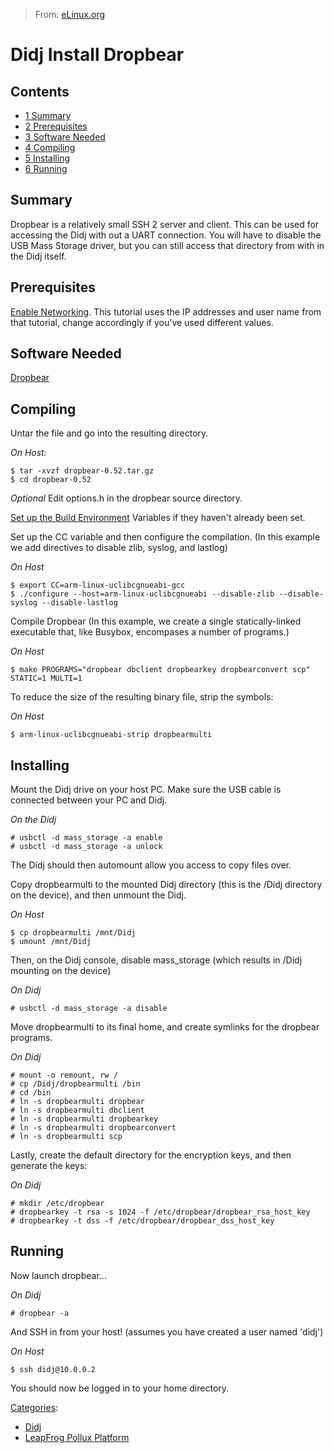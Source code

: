 > From: [eLinux.org](http://eLinux.org/Didj_Install_Dropbear "http://eLinux.org/Didj_Install_Dropbear")


# Didj Install Dropbear



## Contents

-   [1 Summary](#summary)
-   [2 Prerequisites](#prerequisites)
-   [3 Software Needed](#software-needed)
-   [4 Compiling](#compiling)
-   [5 Installing](#installing)
-   [6 Running](#running)

## Summary

Dropbear is a relatively small SSH 2 server and client. This can be used
for accessing the Didj with out a UART connection. You will have to
disable the USB Mass Storage driver, but you can still access that
directory from with in the Didj itself.



## Prerequisites

[Enable Networking](http://eLinux.org/Didj_Enable_Networking "Didj Enable Networking").
This tutorial uses the IP addresses and user name from that tutorial,
change accordingly if you've used different values.



## Software Needed

[Dropbear](http://matt.ucc.asn.au/dropbear/releases/dropbear-0.52.tar.gz%7C)



## Compiling

Untar the file and go into the resulting directory.

*On Host:*

    $ tar -xvzf dropbear-0.52.tar.gz
    $ cd dropbear-0.52


 *Optional* Edit options.h in the dropbear source directory.

[Set up the Build
Environment](http://eLinux.org/LeapFrog_Pollux_Platform:_Build_Environment#Environment_Variables "LeapFrog Pollux Platform: Build Environment")
Variables if they haven't already been set.

Set up the CC variable and then configure the compilation. (In this
example we add directives to disable zlib, syslog, and lastlog)

*On Host*

    $ export CC=arm-linux-uclibcgnueabi-gcc
    $ ./configure --host=arm-linux-uclibcgnueabi --disable-zlib --disable-syslog --disable-lastlog

Compile Dropbear (In this example, we create a single statically-linked
executable that, like Busybox, encompases a number of programs.)

*On Host*

    $ make PROGRAMS="dropbear dbclient dropbearkey dropbearconvert scp" STATIC=1 MULTI=1

To reduce the size of the resulting binary file, strip the symbols:

*On Host*

    $ arm-linux-uclibcgnueabi-strip dropbearmulti

## Installing

Mount the Didj drive on your host PC. Make sure the USB cable is
connected between your PC and Didj.

*On the Didj*

    # usbctl -d mass_storage -a enable
    # usbctl -d mass_storage -a unlock

The Didj should then automount allow you access to copy files over.

Copy dropbearmulti to the mounted Didj directory (this is the /Didj
directory on the device), and then unmount the Didj.

*On Host*

    $ cp dropbearmulti /mnt/Didj
    $ umount /mnt/Didj

Then, on the Didj console, disable mass\_storage (which results in /Didj
mounting on the device)

*On Didj*

    # usbctl -d mass_storage -a disable

Move dropbearmulti to its final home, and create symlinks for the
dropbear programs.

*On Didj*

    # mount -o remount, rw /
    # cp /Didj/dropbearmulti /bin
    # cd /bin
    # ln -s dropbearmulti dropbear
    # ln -s dropbearmulti dbclient
    # ln -s dropbearmulti dropbearkey
    # ln -s dropbearmulti dropbearconvert
    # ln -s dropbearmulti scp

Lastly, create the default directory for the encryption keys, and then
generate the keys:

*On Didj*

    # mkdir /etc/dropbear
    # dropbearkey -t rsa -s 1024 -f /etc/dropbear/dropbear_rsa_host_key
    # dropbearkey -t dss -f /etc/dropbear/dropbear_dss_host_key

## Running

Now launch dropbear...

*On Didj*

    # dropbear -a

And SSH in from your host! (assumes you have created a user named
'didj')

*On Host*

    $ ssh didj@10.0.0.2

You should now be logged in to your home directory.


[Categories](http://eLinux.org/Special:Categories "Special:Categories"):

-   [Didj](http://eLinux.org/Category:Didj "Category:Didj")
-   [LeapFrog Pollux
    Platform](http://eLinux.org/index.php?title=Category:LeapFrog_Pollux_Platform&action=edit&redlink=1 "Category:LeapFrog Pollux Platform (page does not exist)")

